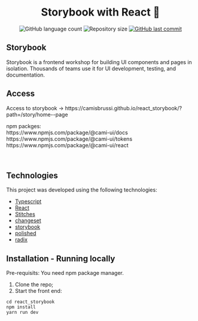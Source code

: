 <h1 align="center">
  Storybook with React 🚀
</h1>
<p align="center">
  <img alt="GitHub language count" src="https://img.shields.io/github/languages/count/camisbrussi/ignite_ignews">

  <img alt="Repository size" src="https://img.shields.io/github/repo-size/camisbrussi/ignite_ignews">

  <a href="https://github.com/camisbrussi/ignite_ignews/commits/master">
    <img alt="GitHub last commit" src="https://img.shields.io/github/last-commit/camisbrussi/ignite_ignews">
  </a>

</p>

## Storybook
Storybook is a frontend workshop for building UI components and pages in isolation. Thousands of teams use it for UI development, testing, and documentation.

## Access
<p>
Access to storybook -> https://camisbrussi.github.io/react_storybook/?path=/story/home--page</p>
<p>npm packges: </br>
https://www.npmjs.com/package/@cami-ui/docs</br>
https://www.npmjs.com/package/@cami-ui/tokens</br>
https://www.npmjs.com/package/@cami-ui/react</p>

<br>

## Technologies

This project was developed using the following technologies:

- [Typescript](https://www.typescriptlang.org/)
- [React](https://reactjs.org)
- [Stitches](https://stitches.dev/)
- [changeset](https://github.com/changesets/changesets)
- [storybook](https://storybook.js.org/)
- [polished](https://polished.js.org/)
- [radix](https://www.radixeng.com.br/)


## Installation - Running locally

Pre-requisits:
You need npm package manager.

1. Clone the repo;
2. Start the front end:
  ```
  cd react_storybook
  npm install
  yarn run dev
  ``` 
  ``` 
